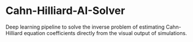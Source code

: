 # Cahn-Hilliard-AI-Solver
Deep learning pipeline to solve the inverse problem of estimating Cahn-Hilliard equation coefficients directly from the visual output of simulations.
